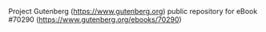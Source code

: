 Project Gutenberg (https://www.gutenberg.org) public repository for
eBook #70290 (https://www.gutenberg.org/ebooks/70290)
